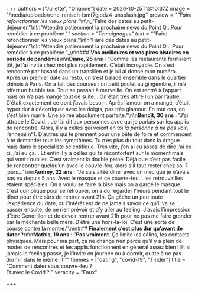 +++
authors = ["Juliette", "Orianne"]
date = 2020-10-25T13:10:37Z
image = "/media/uploads/rene-ranisch-lsmf7gjodz4-unsplash.jpg"
preview = "_\"Faire refonctionner les vieux plans.\"_\n\n_\"Faire des dates au petit-déjeuner.\"_\n\n_\"Attendre patiemment la prochaine news du Point Q...Pour remédier à ce problème.\"_"
section = "Témoignages"
text = "_\"Faire refonctionner les vieux plans.\"_\n\n_\"Faire des dates au petit-déjeuner.\"_\n\n_\"Attendre patiemment la prochaine news du Point Q... Pour remédier à ce problème.\"_\n\n### **Vos meilleures et vos pires histoires en période de pandémie**\n\n**Diane, 25 ans&nbsp;:** \"Comme les restaurants fermaient tôt, je l’ai invité chez moi plus rapidement. C’était incroyable. On s’est rencontré par hasard dans un transilien et je lui ai donné mon numéro. Après un premier date au resto, on s’est baladé ensemble dans le quartier chinois à Paris. On a fait des courses&nbsp;: un petit poulet au gingembre, il m’a offert un bubble tea. Tout se passait à merveille. On est rentré à l’appart mais on n’a pas mangé tout de suite... On était très attiré l’un par l’autre. C’était exactement ce dont j’avais besoin. Après l’amour on a mangé, c’était hyper dur à décortiquer avec les doigts, pas très glamour. En tout cas, on s’est bien marré. Une soirée absolument parfaite.\"\n\n**Benoît, 30 ans&nbsp;:** \"J’ai attrapé le Covid... Je l’ai dit aux personnes avec qui je parlais sur les applis de rencontre. Alors, il y a celles qui voient en toi _la personne à ne pas voir_, l’ennemi n°1. D’autres qui te prennent pour une bête de foire et commencent à te demander tous les symptômes. Tu n’es plus du tout dans la drague mais dans le spécialiste scientifique. Très vite, j’en ai eu assez de dire j’ai eu ci, j’ai eu ça... Et enfin il y a celles qui te réconfortent sur le moment mais qui vont t’oublier. C’est vraiment la double peine. Déjà que c’est pas facile de rencontrer quelqu’un avec le couvre-feu, alors s’il faut rester chez soi 7 jours...\"\n\n**Audrey, 22 ans&nbsp;:** \"Je suis allée dîner avec un mec que je n’avais pas vu depuis 5 ans. Avec le masque et ce couvre-feu... les retrouvailles étaient spéciales. On a voulu se faire la bise mais on a gardé le masque. C’est compliqué pour se retrouver, on a dû regarder l’heure pendant tout le dîner pour être sûrs de rentrer avant 21h. Ça gâche un peu toute l’expérience du date, où l’intérêt est de ne jamais savoir ce qu’il va se passer ensuite, de ne rien prévoir et d’y aller au feeling. J’avais l’impression d’être Cendrillon et de devoir rentrer avant 21h pour ne pas me faire gronder par la méchante belle mère. D’être une hors-la-loi. C’est une sorte de course contre la montre.\"\n\n### **Finalement c’est plus dur qu’avant de dater&nbsp;?**\n\n**Mathis, 19 ans**&nbsp;: \"**Pas vraiment**. Ça limite les câlins, les contacts physiques. Mais pour ma part, ça ne change rien parce qu’il y a plein de modes de rencontres et les applis fonctionnent en général assez bien&nbsp;! Et si jamais le feeling passe, je l’invite en journée ou à dormir, quitte à ne pas dormir dans le même lit.\""
themes = ["dating", "covid-19", "Tinder"]
title = "Comment dater sous couvre-feu&nbsp;?<br />Et avec le Covid&nbsp;? "
veracity = "Faux"

+++
